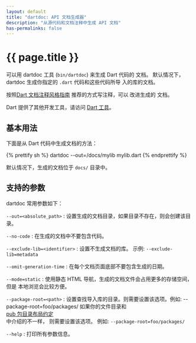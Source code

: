 ```yaml
---
layout: default
title: "dartdoc: API 文档生成器"
description: "从源代码和文档注释中生成 API 文档"
has-permalinks: false
---
```


# {{ page.title }}

可以用 dartdoc 工具 (`bin/dartdoc`) 来生成 Dart 代码的 文档。
 默认情况下，dartdoc 生成你指定的 `.dart` 代码和这些代码所导
 入的库的文档。

按照[Dart 文档注释风格指南](/articles/doc-comment-guidelines/) 
推荐的方式写注释，可以 改进生成的 文档。

Dart 提供了其他开发工具，请访问 
 [Dart 工具](/tools/)。

## 基本用法

下面是从 Dart 代码中生成文档的方法：

{% prettify sh %}
dartdoc --out=/docs/mylib mylib.dart
{% endprettify %}

默认情况下，生成的文档位于 `docs/` 目录中。

## 支持的参数

dartdoc 常用参数如下：

`--out=<absolute_path>`
: 设置生成的文档目录，如果目录不存在，则会创建该目录。

`--no-code`
: 在生成的文档中不要包含代码。

`--exclude-lib=<identifier>`
: 设置不生成文档的库。
  示例: `--exclude-lib=metadata`

`--omit-generation-time`
: 在每个文档页面底部不要包含生成的日期。

`--mode=static`
: 使用静态 HTML 导航，生成的文档文件会占用更多的存储空间，但是 本地浏览会比较方便。

`--package-root=<path>`
: 设置查找导入库的目录。则需要设置该选项。例如: --package-root=foo/packages/
   如果你的文件目录和  
 [pub 包目录布局约定 ](http://pub.dartlang.org/doc/package-layout.html)  
   中介绍的不一样，
   则需要设置该选项。
   例如: `--package-root=foo/packages/`

`--help`
: 打印所有参数信息。

